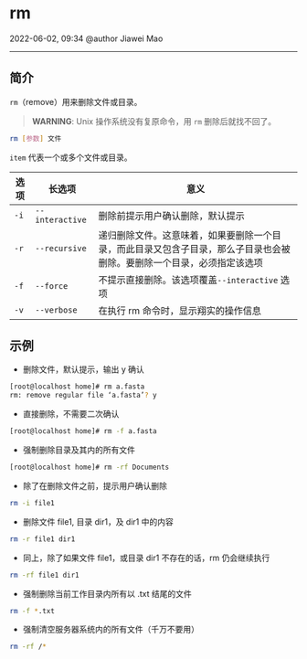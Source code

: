 # rm

2022-06-02, 09:34
@author Jiawei Mao
*****

## 简介

`rm`（remove）用来删除文件或目录。

> **WARNING**: Unix 操作系统没有复原命令，用 `rm` 删除后就找不回了。

```sh
rm [参数] 文件
```

`item` 代表一个或多个文件或目录。

|选项|长选项|意义|
|---|---|---|
|`-i`|`--interactive`|删除前提示用户确认删除，默认提示|
|`-r`|`--recursive`|递归删除文件。这意味着，如果要删除一个目录，而此目录又包含子目录，那么子目录也会被删除。要删除一个目录，必须指定该选项|
|`-f`|`--force`|不提示直接删除。该选项覆盖`--interactive` 选项|
|`-v`|`--verbose`|在执行 rm 命令时，显示翔实的操作信息|

## 示例

- 删除文件，默认提示，输出 y 确认

```sh
[root@localhost home]# rm a.fasta 
rm: remove regular file ‘a.fasta’? y
```

- 直接删除，不需要二次确认

```sh
[root@localhost home]# rm -f a.fasta
```

- 强制删除目录及其内的所有文件

```sh
[root@localhost home]# rm -rf Documents
```

- 除了在删除文件之前，提示用户确认删除

```sh
rm -i file1
```

- 删除文件 file1, 目录 dir1，及 dir1 中的内容

```sh
rm -r file1 dir1
```

- 同上，除了如果文件 file1，或目录 dir1 不存在的话，rm 仍会继续执行

```bash
rm -rf file1 dir1
```

- 强制删除当前工作目录内所有以 .txt 结尾的文件

```sh
rm -f *.txt
```

- 强制清空服务器系统内的所有文件（千万不要用）

```sh
rm -rf /*
```
